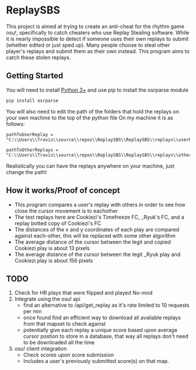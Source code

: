 # ReplaySBS

This project is aimed at trying to create an anti-cheat for the rhythm game osu!, specifically to catch cheaters who use Replay Stealing software. While it is nearly impossible to detect if someone uses their own replays to submit (whether edited or just sped up). Many people choose to steal other player's replays and submit them as their own instead. This program aims to catch these stolen replays. 

## Getting Started

You will need to install [Python 3+](https://www.python.org/downloads/) and use pip to install the osrparse module

```
pip install osrparse
```

You will also need to edit the path of the folders that hold the replays on your own machine to the top of the python file
On my machine it is as follows: 

```
pathToUserReplay = "C:\\Users\\Travis\\source\\repos\\ReplaySBS\\ReplaySBS\\replays\\userReplay\\"

pathToOtherReplays = "C:\\Users\\Travis\\source\\repos\\ReplaySBS\\ReplaySBS\\replays\\otherReplays\\"
```

Realistically you can have the replays anywhere on your machine, just change the path!

## How it works/Proof of concept
- This program compares a user's replay with others in order to see how close the cursor movement is to eachother
- The test replays here are Cookiezi's Timefreeze  FC, _Ryuk's FC, and a replay botted copy of Cookiezi's FC
- The distances of the x and y coordinates of each play are compared against each-other, this will be replaced with some other algorithm
- The average distance of the cursor between the legit and copied Cookiezi play is about 13 pixels
- The average distance of the cursor between the legit _Ryuk play and Cookiezi play is about 156 pixels


## TODO
1. Check for HR plays that were flipped and played No-mod
2. Integrate using the osu! api
   - find an alternative to /api/get_replay as it's rate limited to 10 requests per min
   - once found find an efficient way to download all avaliable replays from that mapset to check against
   - potentially give each replay a unique score based upon average cursor postion to store in a database, that way all replays don't need to be downloaded all the time
3. osu! client integration 
   - Check scores upon score submission
   - Includes a user's previously submitted score(s) on that map. 
